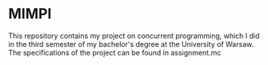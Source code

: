 # MIMPI
This repository contains my project on concurrent programming, which I did in the third semester of my bachelor's degree at the University of Warsaw. The specifications of the project can be found in assignment.mc

